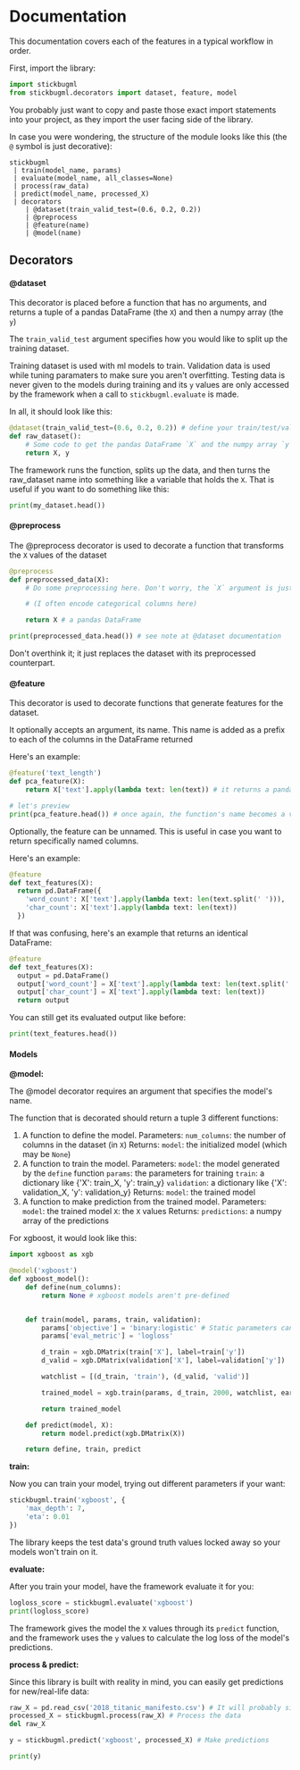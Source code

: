 # Documentation
This documentation covers each of the features in a typical workflow in order.

First, import the library:

```python
import stickbugml
from stickbugml.decorators import dataset, feature, model
```

You probably just want to copy and paste those exact import statements into your project, as they import the user facing side of the library.

In case you were wondering, the structure of the module looks like this (the `@` symbol is just decorative):
```
stickbugml
 | train(model_name, params)
 | evaluate(model_name, all_classes=None)
 | process(raw_data)
 | predict(model_name, processed_X)
 | decorators
    | @dataset(train_valid_test=(0.6, 0.2, 0.2))
    | @preprocess
    | @feature(name)
    | @model(name)
```


## Decorators

#### @dataset

This decorator is placed before a function that has no arguments, and returns a tuple of a pandas DataFrame (the `X`) and then a numpy array (the `y`)

The `train_valid_test` argument specifies how you would like to split up the training dataset.

Training dataset is used with ml models to train.
Validation data is used while tuning paramaters to make sure you aren't overfitting.
Testing data is never given to the models during training and its `y` values are only accessed by the framework when a call to `stickbugml.evaluate` is made.

In all, it should look like this:

```python
@dataset(train_valid_test=(0.6, 0.2, 0.2)) # define your train/test/validation data splits
def raw_dataset():
    # Some code to get the pandas DataFrame `X` and the numpy array `y`, maybe from a csv file
    return X, y
```

The framework runs the function, splits up the data, and then turns the raw_dataset name into something like a variable that holds the `X`. That is useful if you want to do something like this:

```python
print(my_dataset.head())
```

#### @preprocess

The @preprocess decorator is used to decorate a function that transforms the `X` values of the dataset

```python
@preprocess
def preprocessed_data(X):
    # Do some preprocessing here. Don't worry, the `X` argument is just a copy

    # (I often encode categorical columns here)

    return X # a pandas DataFrame

print(preprocessed_data.head()) # see note at @dataset documentation
```

Don't overthink it; it just replaces the dataset with its preprocessed counterpart.

#### @feature

This decorator is used to decorate functions that generate features for the dataset.

It optionally accepts an argument, its name. This name is added as a prefix to each of the columns in the DataFrame returned

Here's an example:
```python
@feature('text_length')
def pca_feature(X):
    return X['text'].apply(lambda text: len(text)) # it returns a pandas DataFrame

# let's preview
print(pca_feature.head()) # once again, the function's name becomes a variable holding its output
```

Optionally, the feature can be unnamed. This is useful in case you want to return specifically named columns.

Here's an example:

```python
@feature
def text_features(X):
  return pd.DataFrame({
    'word_count': X['text'].apply(lambda text: len(text.split(' '))),
    'char_count': X['text'].apply(lambda text: len(text))
  })
```

If that was confusing, here's an example that returns an identical DataFrame:

```python
@feature
def text_features(X):
  output = pd.DataFrame()
  output['word_count'] = X['text'].apply(lambda text: len(text.split(' ')))
  output['char_count'] = X['text'].apply(lambda text: len(text))
  return output
```

You can still get its evaluated output like before:

```python
print(text_features.head())
```

#### Models

**\@model:**

The @model decorator requires an argument that specifies the model's name.

The function that is decorated should return a tuple 3 different functions:
1. A function to define the model.
Parameters:
`num_columns`: the number of columns in the dataset (in `X`)
Returns:
`model`: the initialized model (which may be `None`)
2. A function to train the model.
Parameters:
`model`: the model generated by the `define` function
`params`: the parameters for training
`train`: a dictionary like {'X': train_X, 'y': train_y}
`validation`: a dictionary like {'X': validation_X, 'y': validation_y}
Returns:
`model`: the trained model
2. A function to make prediction from the trained model.
Parameters:
`model`: the trained model
`X`: the `X` values
Returns:
`predictions`: a numpy array of the predictions

For xgboost, it would look like this:
```python
import xgboost as xgb

@model('xgboost')
def xgboost_model():
    def define(num_columns):
        return None # xgboost models aren't pre-defined


    def train(model, params, train, validation):
        params['objective'] = 'binary:logistic' # Static parameters can be defined here
        params['eval_metric'] = 'logloss'

        d_train = xgb.DMatrix(train['X'], label=train['y'])
        d_valid = xgb.DMatrix(validation['X'], label=validation['y'])

        watchlist = [(d_train, 'train'), (d_valid, 'valid')]

        trained_model = xgb.train(params, d_train, 2000, watchlist, early_stopping_rounds=50, verbose_eval=10)

        return trained_model

    def predict(model, X):
        return model.predict(xgb.DMatrix(X))

    return define, train, predict
```

**train:**

Now you can train your model, trying out different parameters if your want:

```python
stickbugml.train('xgboost', {
    'max_depth': 7,
    'eta': 0.01
})
```

The library keeps the test data's ground truth values locked away so your models won't train on it.

**evaluate:**

After you train your model, have the framework evaluate it for you:

```python
logloss_score = stickbugml.evaluate('xgboost')
print(logloss_score)
```

The framework gives the model the `X` values through its `predict` function, and the framework uses the `y` values to calculate the log loss of the model's predictions.

**process & predict:**

Since this library is built with reality in mind, you can easily get predictions for new/real-life data:

```python
raw_X = pd.read_csv('2018_titanic_manifesto.csv') # It will probably sink, but we don't know who will survive
processed_X = stickbugml.process(raw_X) # Process the data
del raw_X

y = stickbugml.predict('xgboost', processed_X) # Make predictions

print(y)
```
